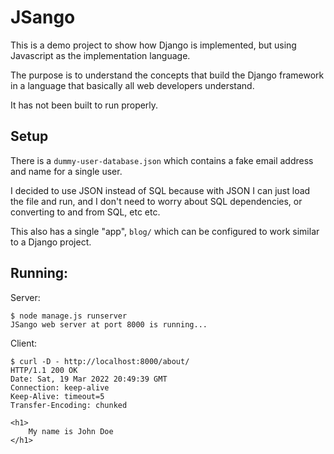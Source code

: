 # JSango

This is a demo project to show how Django is implemented, but using
Javascript as the implementation language.

The purpose is to understand the concepts that build the Django framework
in a language that basically all web developers understand.

It has not been built to run properly.

## Setup

There is a `dummy-user-database.json` which contains a fake email address and name for a single user.

I decided to use JSON instead of SQL because with JSON I can just load the file and run, and I don't need to worry about SQL dependencies, or converting to and from SQL, etc etc.

This also has a single "app", `blog/` which can be configured to work similar to a Django project.

## Running:

Server: 

```console
$ node manage.js runserver
JSango web server at port 8000 is running...
```

Client: 
```console
$ curl -D - http://localhost:8000/about/
HTTP/1.1 200 OK
Date: Sat, 19 Mar 2022 20:49:39 GMT
Connection: keep-alive
Keep-Alive: timeout=5
Transfer-Encoding: chunked

<h1>
    My name is John Doe
</h1>

```


